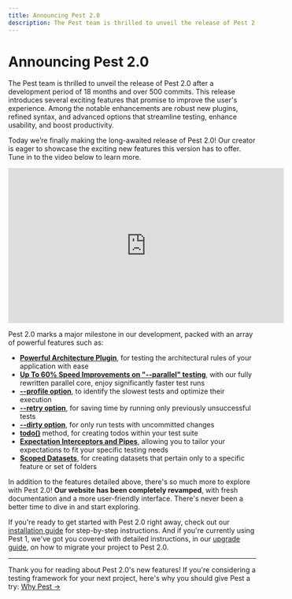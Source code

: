 ```yaml
---
title: Announcing Pest 2.0
description: The Pest team is thrilled to unveil the release of Pest 2 after a development period of 18 months and over 500 commits. This release introduces several exciting features that promise to improve the user's experience. Among the notable enhancements are robust new plugins, refined syntax, and advanced options that streamline testing, enhance usability, and boost productivity.
---
```


# Announcing Pest 2.0

The Pest team is thrilled to unveil the release of Pest 2.0 after a development period of 18 months and over 500 commits. This release introduces several exciting features that promise to improve the user's experience. Among the notable enhancements are robust new plugins, refined syntax, and advanced options that streamline testing, enhance usability, and boost productivity.

Today we’re finally making the long-awaited release of Pest 2.0! Our creator is eager to showcase the exciting new features this version has to offer. Tune in to the video below to learn more.

<div class="content-center" markdown="0">
    <iframe width="560" height="315" src="https://www.youtube.com/embed/9EGPo_enEc8" title="YouTube video player" frameborder="0" allow="accelerometer; autoplay; clipboard-write; encrypted-media; gyroscope; picture-in-picture; web-share" allowfullscreen></iframe>
</div>

Pest 2.0 marks a major milestone in our development, packed with an array of powerful features such as:

- **[Powerful Architecture Plugin](/docs/arch-testing)**, for testing the architectural rules of your application with ease
- **[Up To 60% Speed Improvements on "--parallel" testing](/docs/optimizing-tests#parallel)**, with our fully rewritten parallel core, enjoy significantly faster test runs
- **[--profile option](/docs/optimizing-tests#profiling)**, to identify the slowest tests and optimize their execution
- **[--retry option](/docs/filtering-tests#--retry)**, for saving time by running only previously unsuccessful tests
- **[--dirty option](/docs/filtering-tests#--dirty)**, for only run tests with uncommitted changes
- **[todo()](/docs/skipping-tests#creating-todos)** method, for creating todos within your test suite
- **[Expectation Interceptors and Pipes](/docs/custom-expectations#intercept-expectations)**, allowing you to tailor your expectations to fit your specific testing needs
- **[Scoped Datasets](/docs/datasets#scope-datasets)**, for creating datasets that pertain only to a specific feature or set of folders

In addition to the features detailed above, there's so much more to explore with Pest 2.0! **Our website has been completely revamped**, with fresh documentation and a more user-friendly interface. There's never been a better time to dive in and start exploring.

If you're ready to get started with Pest 2.0 right away, check out our [installation guide](/docs/installation) for step-by-step instructions. And if you're currently using Pest 1, we've got you covered with detailed instructions, in our [upgrade guide](/docs/upgrade-guide), on how to migrate your project to Pest 2.0.

---

Thank you for reading about Pest 2.0's new features! If you're considering a testing framework for your next project, here's why you should give Pest a try: [Why Pest →](/docs/why-pest)
